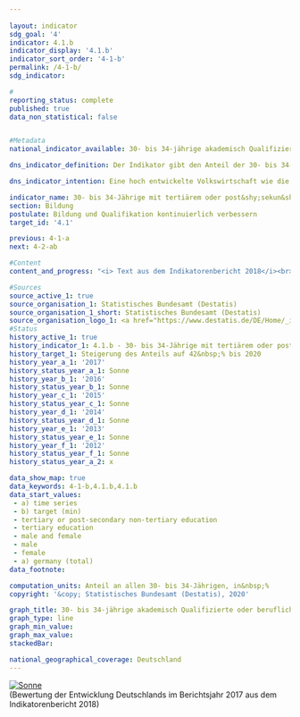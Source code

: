 ```yaml
---
                   
layout: indicator                   
sdg_goal: '4'                   
indicator: 4.1.b                   
indicator_display: '4.1.b'                   
indicator_sort_order: '4-1-b'                   
permalink: /4-1-b/                   
sdg_indicator:                    

#                   
reporting_status: complete                   
published: true                   
data_non_statistical: false                   


#Metadata                   
national_indicator_available: 30- bis 34-jährige akademisch Qualifizierte oder beruflich Höherqualifizierte                   

dns_indicator_definition: Der Indikator gibt den Anteil der 30- bis 34-Jährigen an, die über einen Abschluss des Tertiärbereichs (Stufen 5 bis 8 der Internationalen Standardklassifikation des Bildungswesens, ISCED, 2011) oder einen post&shy;sekun&shy;daren nicht-tertiären Abschluss (Stufe 4 der ISCED) verfügen.                   

dns_indicator_intention: Eine hoch entwickelte Volkswirtschaft wie die deutsche, in der der Dienstleistungssektor und der Bedarf an Wissen und Expertise immer stärker in den Vordergrund rücken, benötigt hochqualifizierte Arbeitskräfte. Im Rahmen der Fortschreibung der Nationalen Nachhaltigkeitsziele sollen als Zielquote bis 2030&nbsp;55&nbsp;% der 30- 34-jährigen über einem tertiären Abschluss verfügen.                   

indicator_name: 30- bis 34-Jährige mit tertiärem oder post&shy;sekun&shy;darem nicht-tertiären Abschluss                   
section: Bildung                   
postulate: Bildung und Qualifikation kontinuierlich verbessern                   
target_id: '4.1'                   

previous: 4-1-a                   
next: 4-2-ab                   

#Content                    
content_and_progress: "<i> Text aus dem Indikatorenbericht 2018</i><br><br>Die Bezeichnung des Indikators hängt mit der Tradition der dualen Ausbildungssysteme in Deutschland zusammen. Neben den tertiären Abschlüssen an Hoch-, Fachhoch- und Verwaltungsfachhochschulen, Berufs- und Fachakademien sowie den Meister- und Technikerabschlüssen gibt es bundesweit eine Vielzahl von postsekundaren, nicht-tertiäre Abschlüssen. Hierzu zählen generell alle abgeschlossene Berufsausbildungen nach dem Abitur, aber auch Abschlüsse in Gesundheitsberufen ohne Abitur, wie beispielsweise die Ausbildung zur Medizinisch-technischen Assistenz. <br><br>Die „International Standard Classification of Education (ISCED)“ ermöglicht es, Statistiken und Indikatoren zu Bildungsabschlüssen international zu vergleichen. Gleichwertig angesehene Abschlüsse werden dabei den gleichen ISCED-Stufen zugeordnet. Der Indikator umfasst daher sowohl die tertiären Abschlüsse entsprechend den Stufen 5 bis 8 der ISCED als auch die postsekundaren nicht-tertiären Abschlüsse der Stufe 4 der ISCED.<br><br>Die Daten für den Indikator stammen aus dem Mikrozensus, dessen jährliche Stichprobenerhebung 1&nbsp;% der Bevölkerung in Deutschland umfasst. Ergänzende Informationen bietet die Hochschulstatistik, die ebenfalls vom Statistischen Bundesamt erstellt wird. Ausgehend von 33,4&nbsp;% im Jahr 1999 stieg der Indikator bis zum Jahr 2018 um 16,5 Prozentpunkte auf 49,8&nbsp;% und liegt damit schon seit einigen Jahren über dem Zielwert für 2020. Dies trifft sowohl für Frauen (53,8&nbsp;%) als auch Männer (46,0&nbsp;%) zu. Das Verhältnis der geschlechtsspezifischen Anteile hat sich im Lauf der Zeit gewandelt: 1999 lag der Wert des Indikators bei Männern noch 3,8 Prozentpunkte höher als bei Frauen. Im Jahr 2006 lagen beide Geschlechter gleichauf. Seit 2007 ist der Anteil der Frauen mit einem tertiären oder postsekundaren nicht-tertiären Bildungsabschluss höher als der Anteil der Männer.<br><br>In vielen anderen Ländern gibt es keine postsekundaren nicht-tertiären Abschlüsse. Daher ist die europäische Version des Indikators aus der „Europa 2020“-Strategie der EU enger gefasst und berücksichtigt nur tertiäre Abschlüsse (ISCED-Stufen 5 bis 8). Der europäische Indikator erreichte für die EU-28-Staaten nach einem kontinuierlichen An-stieg seit 2005 im Jahr 2018 insgesamt 40,7&nbsp;%. Wählt man auch für Deutschland diesen enger gefassten Indikator, so liegt der Wert im Jahr 2018 mit 34,9&nbsp;% um 5,8 Prozentpunkte unter dem EU-Wert. Im Jahr 2018 ist der Anteil der Frauen (35,3&nbsp;%) etwas höher als der Anteil der Männer (34,5&nbsp;%; nicht in der Grafik enthalten).<br><br>Die Gesamtzahl der Hochschulabsolventinnen und -absolventen im Jahr 2018 betrug 498&nbsp;675. Das sind mehr als doppelt so viele als im Jahr 1999. Darunter waren 129&nbsp;190 Absolventinnen und Absolventen der Ingenieurwissenschaften (dreimal so viele als 1999) und 53&nbsp;977 Absolventinnen und Absolventen der Mathematik und Naturwissenschaften (65,9&nbsp;% mehr als 1999)."                   

#Sources
source_active_1: true                           
source_organisation_1: Statistisches Bundesamt (Destatis)                           
source_organisation_1_short: Statistisches Bundesamt (Destatis)                           
source_organisation_logo_1: <a href="https://www.destatis.de/DE/Home/_inhalt.html"><img src="https://g205sdgs.github.io/sdg-indicators/public/logos/destatis.png" alt="Logo Statistisches Bundesamt (Destatis)" title="Klicken Sie hier um zu der Homepage der Organisation zu gelangen" /></a>
#Status                   
history_active_1: true                   
history_indicator_1: 4.1.b - 30- bis 34-Jährige mit tertiärem oder postsekundarem nicht-tertiären Abschluss                   
history_target_1: Steigerung des Anteils auf 42&nbsp;% bis 2020
history_year_a_1: '2017'                           
history_status_year_a_1: Sonne
history_year_b_1: '2016'                           
history_status_year_b_1: Sonne
history_year_c_1: '2015'                           
history_status_year_c_1: Sonne
history_year_d_1: '2014'                           
history_status_year_d_1: Sonne
history_year_e_1: '2013'                           
history_status_year_e_1: Sonne
history_year_f_1: '2012'                           
history_status_year_f_1: Sonne
history_status_year_a_2: x

data_show_map: true                   
data_keywords: 4-1-b,4.1.b,4.1.b                   
data_start_values: 
 - a) time series
 - b) target (min)
 - tertiary or post-secondary non-tertiary education
 - tertiary education
 - male and female
 - male
 - female
 - a) germany (total)                   
data_footnote:                    

computation_units: Anteil an allen 30- bis 34-Jährigen, in&nbsp;%                   
copyright: '&copy; Statistisches Bundesamt (Destatis), 2020'                   

graph_title: 30- bis 34-jährige akademisch Qualifizierte oder beruflich Höherqualifizierte                   
graph_type: line                   
graph_min_value:                    
graph_max_value:                    
stackedBar:                    

national_geographical_coverage: Deutschland                   
---
```

<div>                           
  <div class="my-header">                           
    <a href="https://sustainabledevelopment-deutschland.github.io/status/"><img src="https://g205sdgs.github.io/sdg-indicators/public/Wettersymbole/Sonne.png" title="Bei Fortsetzung der Entwicklung beträgt die Abweichung vom Zielwert weniger als 5&nbsp;% der Differenz zwischen Zielwert und aktuellem Wert" alt="Sonne" />                           
    </a>                           
  </div>
  <div class="my-header-note">
    <span>(Bewertung der Entwicklung Deutschlands im Berichtsjahr 2017 aus dem Indikatorenbericht 2018)</span>
  </div>                           
</div>

